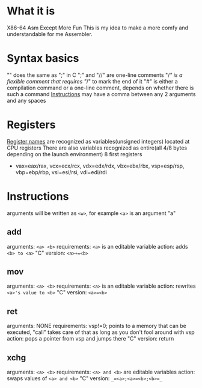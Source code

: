 # What it is
X86-64 Asm Except More Fun
This is my idea to make a more comfy and understandable for me Assembler.

# Syntax basics
"\" does the same as ";" in C
";" and "//" are one-line comments
"/*" is a flexible comment that requires "*/" to mark the end of it
"#" is either a compilation command or a one-line comment, depends on whether there is such a command
[Instructions](#instructions) may have a comma between any 2 arguments and any spaces
# Registers
[Register names](https://cs.brown.edu/courses/cs033/docs/guides/x64_cheatsheet.pdf) are recognized as variables(unsigned integers) located at CPU registers
There are also variables recognized as entire(all 4/8 bytes depending on the launch environment) 8 first registers
- vax=eax/rax, vcx=ecx/rcx, vdx=edx/rdx, vbx=ebx/rbx, vsp=esp/rsp, vbp=ebp/rbp, vsi=esi/rsi, vdi=edi/rdi

# Instructions
arguments will be written as `<w>`, for example `<a>` is an argument "a"
## add
arguments: `<a> <b>`
requirements: `<a>` is an editable variable
action: adds `<b> to <a>`
"C" version: `<a>+=<b>`
## mov
arguments: `<a> <b>`
requirements: `<a>` is an editable variable
action: rewrites `<a>'s value to <b>`
"C" version: `<a>=<b>`
## ret
arguments: NONE
requirements: vsp!=0; points to a memory that can be executed, "call" takes care of that as long as you don't fool around with vsp
action: pops a pointer from vsp and jumps there
"C" version: return
## xchg
arguments: `<a> <b>`
requirements: `<a> and <b>` are editable variables
action: swaps values of `<a> and <b>`
"C" version: `_=<a>;<a>=<b>;<b>=_`